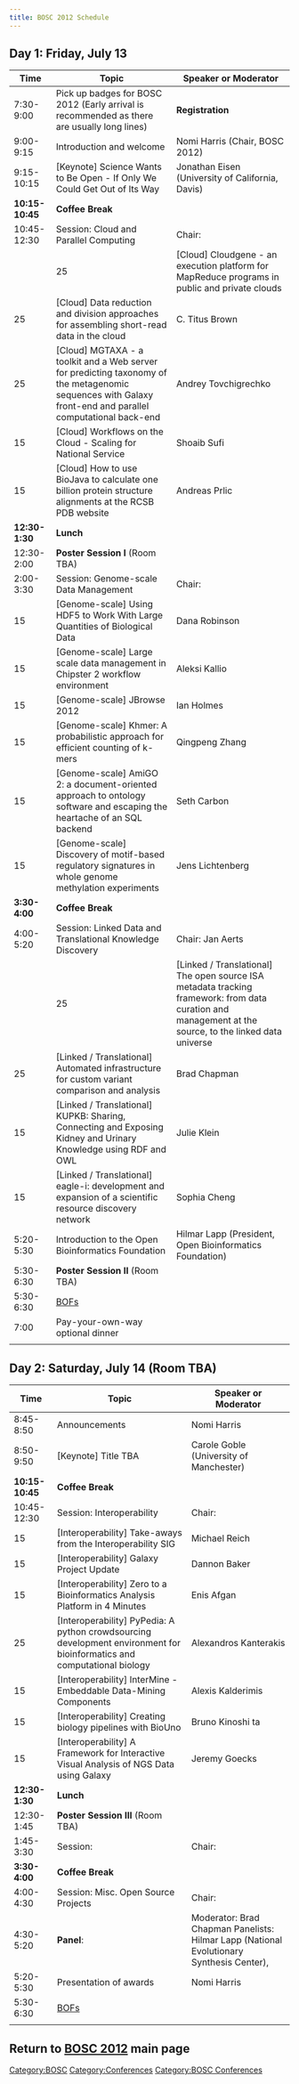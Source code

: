 ```yaml
---
title: BOSC 2012 Schedule
---
```


Day 1: Friday, July 13
----------------------

| Time            | Topic                                                                                                                                                        | Speaker or Moderator                                    |
|-----------------|--------------------------------------------------------------------------------------------------------------------------------------------------------------|---------------------------------------------------------|
| 7:30-9:00       | Pick up badges for BOSC 2012 (Early arrival is recommended as there are usually long lines)                                                                  | **Registration**                                        |
| 9:00-9:15       | Introduction and welcome                                                                                                                                     | Nomi Harris (Chair, BOSC 2012)                          |
| 9:15-10:15      | \[Keynote\] Science Wants to Be Open - If Only We Could Get Out of Its Way                                                                                   | Jonathan Eisen (University of California, Davis)        |
| **10:15-10:45** | **Coffee Break**                                                                                                                                             |                                                         |
| 10:45-12:30     | Session: Cloud and Parallel Computing                                                                                                                        | Chair:                                                  |
| | 25            | \[Cloud\] Cloudgene - an execution platform for MapReduce programs in public and private clouds                                                              | Sebastian Schoenherr                                    |
| 25              | \[Cloud\] Data reduction and division approaches for assembling short-read data in the cloud                                                                 | C. Titus Brown                                          |
| 25              | \[Cloud\] MGTAXA - a toolkit and a Web server for predicting taxonomy of the metagenomic sequences with Galaxy front-end and parallel computational back-end | Andrey Tovchigrechko                                    |
| 15              | \[Cloud\] Workflows on the Cloud - Scaling for National Service                                                                                              | Shoaib Sufi                                             |
| 15              | \[Cloud\] How to use BioJava to calculate one billion protein structure alignments at the RCSB PDB website                                                   | Andreas Prlic                                           |
| **12:30-1:30**  | **Lunch**                                                                                                                                                    |                                                         |
| 12:30-2:00      | **Poster Session I** (Room TBA)                                                                                                                              |                                                         |
| 2:00-3:30       | Session: Genome-scale Data Management                                                                                                                        | Chair:                                                  |
| 15              | \[Genome-scale\] Using HDF5 to Work With Large Quantities of Biological Data                                                                                 | Dana Robinson                                           |
| 15              | \[Genome-scale\] Large scale data management in Chipster 2 workflow environment                                                                              | Aleksi Kallio                                           |
| 15              | \[Genome-scale\] JBrowse 2012                                                                                                                                | Ian Holmes                                              |
| 15              | \[Genome-scale\] Khmer: A probabilistic approach for efficient counting of k-mers                                                                            | Qingpeng Zhang                                          |
| 15              | \[Genome-scale\] AmiGO 2: a document-oriented approach to ontology software and escaping the heartache of an SQL backend                                     | Seth Carbon                                             |
| 15              | \[Genome-scale\] Discovery of motif-based regulatory signatures in whole genome methylation experiments                                                      | Jens Lichtenberg                                        |
| **3:30-4:00**   | **Coffee Break**                                                                                                                                             |                                                         |
| 4:00-5:20       | Session: Linked Data and Translational Knowledge Discovery                                                                                                   | Chair: Jan Aerts                                        |
| | 25            | \[Linked / Translational\] The open source ISA metadata tracking framework: from data curation and management at the source, to the linked data universe     | Philippe Rocca-Serra                                    |
| 25              | \[Linked / Translational\] Automated infrastructure for custom variant comparison and analysis                                                               | Brad Chapman                                            |
| 15              | \[Linked / Translational\] KUPKB: Sharing, Connecting and Exposing Kidney and Urinary Knowledge using RDF and OWL                                            | Julie Klein                                             |
| 15              | \[Linked / Translational\] eagle-i: development and expansion of a scientific resource discovery network                                                     | Sophia Cheng                                            |
| 5:20-5:30       | Introduction to the Open Bioinformatics Foundation                                                                                                           | Hilmar Lapp (President, Open Bioinformatics Foundation) |
| 5:30-6:30       | **Poster Session II** (Room TBA)                                                                                                                             |                                                         |
| 5:30-6:30       | [BOFs](BOSC_2012/BOFs "wikilink")                                                                                                                            |                                                         |
| 7:00            | Pay-your-own-way optional dinner                                                                                                                             |                                                         |
||

Day 2: Saturday, July 14 (Room TBA)
-----------------------------------

| Time            | Topic                                                                                                                     | Speaker or Moderator                                                                     |
|-----------------|---------------------------------------------------------------------------------------------------------------------------|------------------------------------------------------------------------------------------|
| 8:45-8:50       | Announcements                                                                                                             | Nomi Harris                                                                              |
| 8:50-9:50       | \[Keynote\] Title TBA                                                                                                     | Carole Goble (University of Manchester)                                                  |
| **10:15-10:45** | **Coffee Break**                                                                                                          |                                                                                          |
| 10:45-12:30     | Session: Interoperability                                                                                                 | Chair:                                                                                   |
| 15              | \[Interoperability\] Take-aways from the Interoperability SIG                                                             | Michael Reich                                                                            |
| 15              | \[Interoperability\] Galaxy Project Update                                                                                | Dannon Baker                                                                             |
| 15              | \[Interoperability\] Zero to a Bioinformatics Analysis Platform in 4 Minutes                                              | Enis Afgan                                                                               |
| 25              | \[Interoperability\] PyPedia: A python crowdsourcing development environment for bioinformatics and computational biology | Alexandros Kanterakis                                                                    |
| 15              | \[Interoperability\] InterMine - Embeddable Data-Mining Components                                                        | Alexis Kalderimis                                                                        |
| 15              | \[Interoperability\] Creating biology pipelines with BioUno                                                               | Bruno Kinoshi ta                                                                         |
| 15              | \[Interoperability\] A Framework for Interactive Visual Analysis of NGS Data using Galaxy                                 | Jeremy Goecks                                                                            |
| **12:30-1:30**  | **Lunch**                                                                                                                 |                                                                                          |
| 12:30-1:45      | **Poster Session III** (Room TBA)                                                                                         |                                                                                          |
| 1:45-3:30       | Session:                                                                                                                  | Chair:                                                                                   |
| **3:30-4:00**   | **Coffee Break**                                                                                                          |                                                                                          |
| 4:00-4:30       | Session: Misc. Open Source Projects                                                                                       | Chair:                                                                                   |
| 4:30-5:20       | **Panel**:                                                                                                                | Moderator: Brad Chapman Panelists: Hilmar Lapp (National Evolutionary Synthesis Center), |
| 5:20-5:30       | Presentation of awards                                                                                                    | Nomi Harris                                                                              |
| 5:30-6:30       | [BOFs](BOSC_2012/BOFs "wikilink")                                                                                         |                                                                                          |
||

Return to **[ BOSC 2012](BOSC_2012 "wikilink")** main page
----------------------------------------------------------

<Category:BOSC> <Category:Conferences> [Category:BOSC
Conferences](Category:BOSC_Conferences "wikilink")
